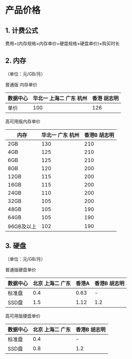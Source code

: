 # 产品价格



## 1. 计费公式

费用=(内存规格×内存单价+硬盘规格×硬盘单价)×购买时长

## 2. 内存

（单位：元/GB/月）

普通版 内存单价

| 数据中心 | 华北一 上海二 广东 杭州 | 香港 胡志明 |
| ---- | ---------- | --- |
| 单价   | 100        | 126 |

高可用版内存单价

| 内存      | 华北一 广东 杭州 | 香港B 胡志明 |
| ------- | ------ | --- |
| 2GB     | 130    | 210 |
| 4GB     | 125    | 210 |
| 6GB     | 125    | 210 |
| 8GB     | 120    | 200 |
| 12GB    | 115    | 200 |
| 16GB    | 115    | 200 |
| 24GB    | 110    | 200 |
| 32GB    | 105    | 200 |
| 48GB    | 105    | 190 |
| 64GB    | 105    | 190 |
| 96GB及以上 | 102    | 190 |

## 3. 硬盘

（单位：元/GB/月）

普通版硬盘单价

| 数据中心 | 北京 上海二 广东 | 香港A  | 香港B 胡志明|
| ---- | --------- | ---- | --- |
| 标准盘  | 0.4       | 0.63 | \-  |
| SSD盘 | 1.5       | 1.12 | 1.2 |

高可用版硬盘单价

| 数据中心 | 北京 上海二 广东 | 香港B 胡志明|
| ---- | --------- | --- |
| 标准盘  | 0.4       | \-  |
| SSD盘 | 0.8       | 1.2 |
